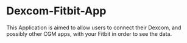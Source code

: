 # Dexcom-Fitbit-App
This Application is aimed to allow users to connect their Dexcom, and possibly other CGM apps, with your Fitbit in order to see the data.
